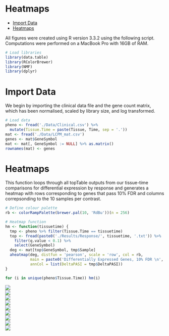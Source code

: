 Heatmaps
================

-   [Import Data](#import-data)
-   [Heatmaps](#heatmaps)

All figures were created using R version 3.3.2 using the following script. Computations were performed on a MacBook Pro with 16GB of RAM.

``` r
# Load libraries
library(data.table)
library(RColorBrewer)
library(NMF)
library(dplyr)
```

Import Data
===========

We begin by importing the clinical data file and the gene count matrix, which has been normalised, scaled by library size, and log transformed.

``` r
# Load data
pheno <- fread('./Data/Clinical.csv') %>%
  mutate(Tissue.Time = paste(Tissue, Time, sep = '.'))
mat <- fread('./Data/LCPM_mat.csv') 
genes <- mat$GeneSymbol
mat <- mat[, GeneSymbol := NULL] %>% as.matrix()
rownames(mat) <- genes
```

Heatmaps
========

This function loops through all topTable outputs from our tissue-time comparisons for differential expression by response and generates a heatmap with rows corresponding to genes that pass 10% FDR and columns correpsonding to the 10 samples per contrast.

``` r
# Define colour palette
rb <- colorRampPalette(brewer.pal(10, 'RdBu'))(n = 256)

# Heatmap function
hm <- function(tissuetime) {
  tmp <- pheno %>% filter(Tissue.Time == tissuetime)
  top <- fread(paste0('./Results/Response/', tissuetime, '.txt')) %>%
    filter(q.value < 0.1) %>%
    select(GeneSymbol)
  deg <- mat[top$GeneSymbol, tmp$Sample]
  aheatmap(deg, distfun = 'pearson', scale = 'row', col = rb,
           main = paste0('Differentially Expressed Genes, 10% FDR \n', tissuetime),
           annCol = list(DeltaPASI = tmp$DeltaPASI))
}

for (i in unique(pheno$Tissue.Time)) hm(i)
```

<p align='center'>
<img src="Heatmaps_files/figure-markdown_github/heatmap-1.png" style="display: block; margin: auto;" /><img src="Heatmaps_files/figure-markdown_github/heatmap-2.png" style="display: block; margin: auto;" /><img src="Heatmaps_files/figure-markdown_github/heatmap-3.png" style="display: block; margin: auto;" /><img src="Heatmaps_files/figure-markdown_github/heatmap-4.png" style="display: block; margin: auto;" /><img src="Heatmaps_files/figure-markdown_github/heatmap-5.png" style="display: block; margin: auto;" /><img src="Heatmaps_files/figure-markdown_github/heatmap-6.png" style="display: block; margin: auto;" /><img src="Heatmaps_files/figure-markdown_github/heatmap-7.png" style="display: block; margin: auto;" /><img src="Heatmaps_files/figure-markdown_github/heatmap-8.png" style="display: block; margin: auto;" /><img src="Heatmaps_files/figure-markdown_github/heatmap-9.png" style="display: block; margin: auto;" />
</p>
